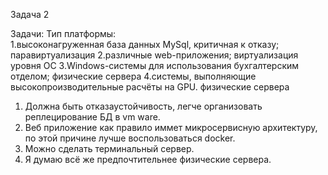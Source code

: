 Задача 2

Задачи:                                                                 Тип платформы:                   
1.высоконагруженная база данных MySql, критичная к отказу;                паравиртуализация
2.различные web-приложения;                                               виртуализация уровня ОС
3.Windows-системы для использования бухгалтерским отделом;                физические сервера
4.системы, выполняющие высокопроизводительные расчёты на GPU.             физические сервера

1) Должна быть отказаустойчивость, легче организовать реплецирование БД в vm ware.
2) Веб приложение как правило иммет микросервисную архитектуру, по этой причине лучше воспользоваться docker.
3) Можно сделать терминальный сервер.
4) Я думаю всё же предпочтительнее физические сервера.
